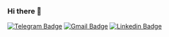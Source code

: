 ### Hi there 👋

<!--
**Ukrainiane-panda/Ukrainiane-panda** is a ✨ _special_ ✨ repository because its `README.md` (this file) appears on your GitHub profile.

Here are some ideas to get you started:

- 🔭 I’m currently working on ...
- 🌱 I’m currently learning ...
- 👯 I’m looking to collaborate on ...
- 🤔 I’m looking for help with ...
- 💬 Ask me about ...
- 📫 How to reach me: ...
- 😄 Pronouns: ...
- ⚡ Fun fact: ...
-->


[![Telegram Badge](https://img.shields.io/twitter/url?color=blue&label=%40Ukrainian_panda&logo=telegram&logoColor=blue&style=for-the-badge&url=https%3A%2F%2Ft.me%2FUkrainian_panda)](https://t.me/Ukrainian_panda)
[![Gmail Badge](https://img.shields.io/twitter/url?color=red&label=Sheludko%20Vira&logo=gmail&style=for-the-badge&url=https%3A%2F%2Fmail.google.com%2F)](mailto:sheludkovira@gmail.com)
[![Linkedin Badge](https://img.shields.io/twitter/url?color=blue&label=Vira%20Sheludko&logo=linkedin&logoColor=blue&style=for-the-badge&url=https%3A%2F%2Fwww.linkedin.com%2Fin%2Fvira-sheludko-phd-15929523a%2F)](https://www.linkedin.com/in/vira-sheludko-phd-15929523a/)


